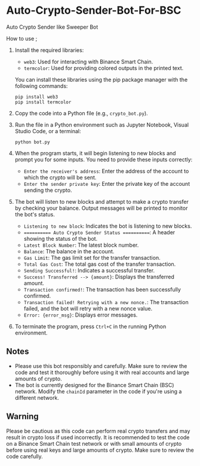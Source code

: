 # Auto-Crypto-Sender-Bot-For-BSC

Auto Crypto Sender like Sweeper Bot

How to use ;


1. Install the required libraries:
   - `web3`: Used for interacting with Binance Smart Chain.
   - `termcolor`: Used for providing colored outputs in the printed text.

   You can install these libraries using the pip package manager with the following commands:
   ```
   pip install web3
   pip install termcolor
   ```

2. Copy the code into a Python file (e.g., `crypto_bot.py`).

3. Run the file in a Python environment such as Jupyter Notebook, Visual Studio Code, or a terminal:
   ```
   python bot.py
   ```

4. When the program starts, it will begin listening to new blocks and prompt you for some inputs. You need to provide these inputs correctly:
   - `Enter the receiver's address`: Enter the address of the account to which the crypto will be sent.
   - `Enter the sender private key`: Enter the private key of the account sending the crypto.

5. The bot will listen to new blocks and attempt to make a crypto transfer by checking your balance. Output messages will be printed to monitor the bot's status.

   - `Listening to new block`: Indicates the bot is listening to new blocks.
   - `========== Auto Crypto Sender Status ==========`: A header showing the status of the bot.
   - `Latest Block Number`: The latest block number.
   - `Balance`: The balance in the account.
   - `Gas Limit`: The gas limit set for the transfer transaction.
   - `Total Gas Cost`: The total gas cost of the transfer transaction.
   - `Sending Successful!`: Indicates a successful transfer.
   - `Success! Transferred --> {amount}`: Displays the transferred amount.
   - `Transaction confirmed!`: The transaction has been successfully confirmed.
   - `Transaction failed! Retrying with a new nonce.`: The transaction failed, and the bot will retry with a new nonce value.
   - `Error: {error_msg}`: Displays error messages.

6. To terminate the program, press `Ctrl+C` in the running Python environment.
<!-- Notes -->
## Notes

- Please use this bot responsibly and carefully. Make sure to review the code and test it thoroughly before using it with real accounts and large amounts of crypto.
- The bot is currently designed for the Binance Smart Chain (BSC) network. Modify the `chainId` parameter in the code if you're using a different network.
<!-- Warning -->
## Warning
Please be cautious as this code can perform real crypto transfers and may result in crypto loss if used incorrectly. It is recommended to test the code on a Binance Smart Chain test network or with small amounts of crypto before using real keys and large amounts of crypto. Make sure to review the code carefully.
